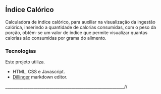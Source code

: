 
## Índice Calórico

Calculadora de índice calórico, para auxiliar na visualização da ingestão calórica, inserindo a quantidade de calorias consumidas, com o peso da porção, obtém-se um valor de índice que permite visualizar quantas calorias são consumidas por grama do alimento.

### Tecnologias 

Este projeto utiliza.

* HTML, CSS e Javascript. 
* [Dillinger](http://dillinger.io) markdown editor.

___________________________________________________________//
